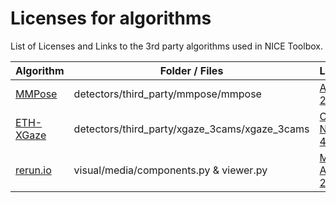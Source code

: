 # Licenses for algorithms


List of Licenses and Links to the 3rd party algorithms used in NICE Toolbox.



| Algorithm                                                                              | Folder / Files                                | License                                                                               |
|----------------------------------------------------------------------------------------|-----------------------------------------------|---------------------------------------------------------------------------------------|
| [MMPose](https://github.com/open-mmlab/mmpose/tree/main)                               | detectors/third_party/mmpose/mmpose           |[Apache 2.0](https://github.com/open-mmlab/mmpose/blob/main/LICENSE)                   |
| [ETH-XGaze](https://github.com/xucong-zhang/ETH-XGaze)                                 | detectors/third_party/xgaze_3cams/xgaze_3cams | [CC BY-NC-SA 4.0](https://creativecommons.org/licenses/by-nc-sa/4.0/)                 |
| [rerun.io](https://github.com/rerun-io/rerun)                                          | visual/media/components.py & viewer.py        | [MIT & Apache 2.0](https://rerun.io/docs/reference/about)                             |
